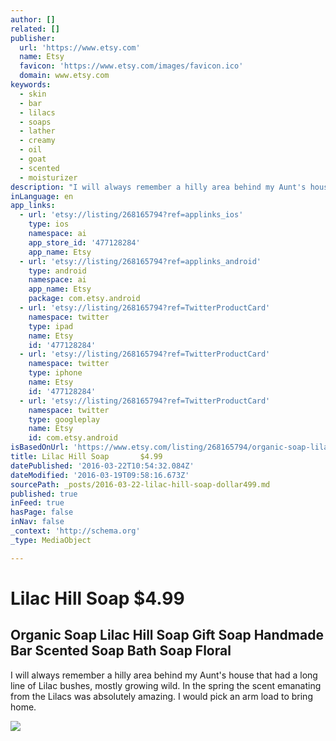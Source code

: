 ```yaml
---
author: []
related: []
publisher:
  url: 'https://www.etsy.com'
  name: Etsy
  favicon: 'https://www.etsy.com/images/favicon.ico'
  domain: www.etsy.com
keywords:
  - skin
  - bar
  - lilacs
  - soaps
  - lather
  - creamy
  - oil
  - goat
  - scented
  - moisturizer
description: "I will always remember a hilly area behind my Aunt's house that had a long line of Lilac bushes, mostly growing wild. In the spring the scent emanating from the Lilacs was absolutely amazing. I would pick an arm load to bring home."
inLanguage: en
app_links:
  - url: 'etsy://listing/268165794?ref=applinks_ios'
    type: ios
    namespace: ai
    app_store_id: '477128284'
    app_name: Etsy
  - url: 'etsy://listing/268165794?ref=applinks_android'
    type: android
    namespace: ai
    app_name: Etsy
    package: com.etsy.android
  - url: 'etsy://listing/268165794?ref=TwitterProductCard'
    namespace: twitter
    type: ipad
    name: Etsy
    id: '477128284'
  - url: 'etsy://listing/268165794?ref=TwitterProductCard'
    namespace: twitter
    type: iphone
    name: Etsy
    id: '477128284'
  - url: 'etsy://listing/268165794?ref=TwitterProductCard'
    namespace: twitter
    type: googleplay
    name: Etsy
    id: com.etsy.android
isBasedOnUrl: 'https://www.etsy.com/listing/268165794/organic-soap-lilac-hill-soap-gift-soap?ref=shop_home_active_1'
title: Lilac Hill Soap       $4.99
datePublished: '2016-03-22T10:54:32.084Z'
dateModified: '2016-03-19T09:58:16.673Z'
sourcePath: _posts/2016-03-22-lilac-hill-soap-dollar499.md
published: true
inFeed: true
hasPage: false
inNav: false
_context: 'http://schema.org'
_type: MediaObject

---
```

# Lilac Hill Soap $4.99

<article style=""><h1>Organic Soap Lilac Hill Soap Gift Soap Handmade Bar Scented Soap Bath Soap Floral</h1><p>I will always remember a hilly area behind my Aunt's house that had a long line of Lilac bushes, mostly growing wild. In the spring the scent emanating from the Lilacs was absolutely amazing. I would pick an arm load to bring home.</p><img src="https://img0.etsystatic.com/106/0/9455162/il_570xN.921901450_l8nz.jpg" /></article>